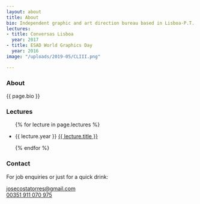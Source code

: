 ```yaml
---
layout: about
title: About
bio: Independent graphic and art direction bureau based in Lisboa-P.T. run by José Torres. <br>Each work is custom made to fit its own purpose. <br>Focused on detailed typographic work for comercial and cultural spheres. <br>Would love to hear from you.
lectures:
- title: Conversas Lisboa
  year: 2017
- title: ESAD World Graphics Day
  year: 2016
image: "/uploads/2019-05/CLIII.png"

---
```

<section id="leftside">
    <article id="bio">
        <h1 class="hidden">About</h1>
        {{ page.bio }}
    </article>
    <article id="lectures">
        <h3>Lectures</h3>
        <ul>
            {% for lecture in page.lectures %}
            <li>
                <p><span class="year">{{ lecture.year }}</span>
                    <a href="{{ lecture.link }}" target="_blank">{{ lecture.title }}</a>
                </p>
            </li>
            {% endfor %}
        </ul>
    </article>
</section>
<section id="rightside">
    <article>
    <h3 class="hidden">Contact</h3>
    <p>For job enquiries or just for a quick drink:</p>
    <p><a href="mailto:josecostatorres@gmail.com">josecostatorres@gmail.com</a><br><a href="https://wa.me/351911070975" target="_blank" rel="noreferrer">00351 911 070 975</a></p>
    </article>
    <article>
        <img class="lazy" data-src="{{ page.image | relative_url }}">
    </article>
</section>

<script>
    $(function() {
        $('.lazy').Lazy({
            effect: "fadeIn",
            effectTime: 500
        });
    });
</script>
